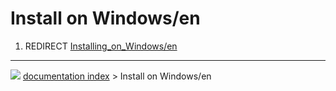 # Install on Windows/en
1.  REDIRECT [Installing\_on\_Windows/en](Installing_on_Windows/en.md)



---
![](images/Right_arrow.png) [documentation index](../README.md) > Install on Windows/en
